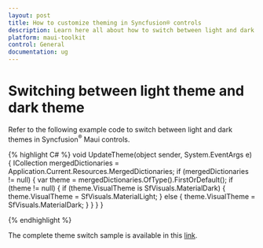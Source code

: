 ```yaml
---
layout: post
title: How to customize theming in Syncfusion® controls
description: Learn here all about how to switch between light and dark themes in Syncfusion® Maui controls, along with additional details on this feature.
platform: maui-toolkit
control: General
documentation: ug
---
```


# Switching between light theme and dark theme

Refer to the following example code to switch between light and dark themes in Syncfusion<sup>®</sup> Maui controls.

{% highlight C# %} 
void UpdateTheme(object sender, System.EventArgs e)
{
    ICollection<ResourceDictionary> mergedDictionaries = Application.Current.Resources.MergedDictionaries;
    if (mergedDictionaries != null)
    {
        var theme = mergedDictionaries.OfType<SyncfusionThemeResourceDictionary>().FirstOrDefault();
        if (theme != null)
        {
            if (theme.VisualTheme is SfVisuals.MaterialDark)
            {
                theme.VisualTheme = SfVisuals.MaterialLight;
            }
            else
            {
                theme.VisualTheme = SfVisuals.MaterialDark;
            }
        }
     }
}

{% endhighlight %}

The complete theme switch sample is available in this [link](https://github.com/SyncfusionExamples/maui-toolkit-samples/tree/master/Theme/SyncfusionThemeSample).